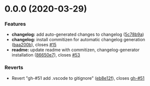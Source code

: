 # 0.0.0 (2020-03-29)


### Features

* **changelog:** add auto-generated changes to changelog ([5c78b9a](https://github.com/loukas-kotas/ng-d3-graphs/commit/5c78b9a4d0cebc6b7d8998f74144094170511a8f))
* **changelog:** install commitizen for automatic changelog generation ([baa200b](https://github.com/loukas-kotas/ng-d3-graphs/commit/baa200b3e5affbe2a8d313c2023b16cb9b312ccd)), closes [#15](https://github.com/loukas-kotas/ng-d3-graphs/issues/15)
* **readme:** update readme with commitizen, changelog-generator installation ([86650e7](https://github.com/loukas-kotas/ng-d3-graphs/commit/86650e73ea092a7dfa4fd4164c6fd4615c323b41)), closes [#53](https://github.com/loukas-kotas/ng-d3-graphs/issues/53)


### Reverts

* Revert "gh-#51 add .vscode to gitignore" ([eb8e12f](https://github.com/loukas-kotas/ng-d3-graphs/commit/eb8e12f602bf6fd95953f23451ac9f7464c5036c)), closes [gh-#51](https://github.com/gh-/issues/51)


